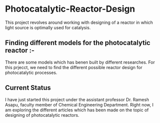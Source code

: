 # Photocatalytic-Reactor-Design
This project revolves around working with designing of a reactor in which light source is optimally used for catalysis.

## Finding different models for the photocatalytic reactor :- 
There are some models which has benen built by different researches.
For this prjecct, we need to find the different possible reactor design for photocatalytic processes.

## Current Status 
I have just started this project under the assistant professor Dr. Ramesh Asapu, faculty member of Chemical Engineering Department. Right now, I am exploring the different articles which has been made on the topic of designing of photocatalytic reactors.
